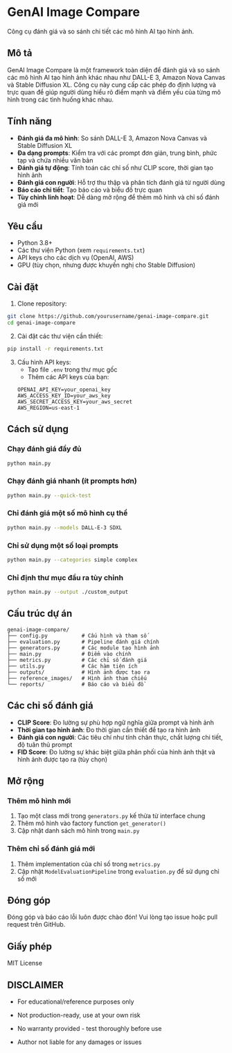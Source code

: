 # GenAI Image Compare

Công cụ đánh giá và so sánh chi tiết các mô hình AI tạo hình ảnh.

## Mô tả

GenAI Image Compare là một framework toàn diện để đánh giá và so sánh các mô hình AI tạo hình ảnh khác nhau như DALL-E 3, Amazon Nova Canvas và Stable Diffusion XL. Công cụ này cung cấp các phép đo định lượng và trực quan để giúp người dùng hiểu rõ điểm mạnh và điểm yếu của từng mô hình trong các tình huống khác nhau.

## Tính năng

- **Đánh giá đa mô hình**: So sánh DALL-E 3, Amazon Nova Canvas và Stable Diffusion XL
- **Đa dạng prompts**: Kiểm tra với các prompt đơn giản, trung bình, phức tạp và chứa nhiều văn bản
- **Đánh giá tự động**: Tính toán các chỉ số như CLIP score, thời gian tạo hình ảnh
- **Đánh giá con người**: Hỗ trợ thu thập và phân tích đánh giá từ người dùng
- **Báo cáo chi tiết**: Tạo báo cáo và biểu đồ trực quan
- **Tùy chỉnh linh hoạt**: Dễ dàng mở rộng để thêm mô hình và chỉ số đánh giá mới

## Yêu cầu

- Python 3.8+
- Các thư viện Python (xem `requirements.txt`)
- API keys cho các dịch vụ (OpenAI, AWS)
- GPU (tùy chọn, nhưng được khuyến nghị cho Stable Diffusion)

## Cài đặt

1. Clone repository:
```bash
git clone https://github.com/yourusername/genai-image-compare.git
cd genai-image-compare
```

2. Cài đặt các thư viện cần thiết:
```bash
pip install -r requirements.txt
```

3. Cấu hình API keys:
   - Tạo file `.env` trong thư mục gốc
   - Thêm các API keys của bạn:
   ```
   OPENAI_API_KEY=your_openai_key
   AWS_ACCESS_KEY_ID=your_aws_key
   AWS_SECRET_ACCESS_KEY=your_aws_secret
   AWS_REGION=us-east-1
   ```

## Cách sử dụng

### Chạy đánh giá đầy đủ

```bash
python main.py
```

### Chạy đánh giá nhanh (ít prompts hơn)

```bash
python main.py --quick-test
```

### Chỉ đánh giá một số mô hình cụ thể

```bash
python main.py --models DALL-E-3 SDXL
```

### Chỉ sử dụng một số loại prompts

```bash
python main.py --categories simple complex
```

### Chỉ định thư mục đầu ra tùy chỉnh

```bash
python main.py --output ./custom_output
```

## Cấu trúc dự án

```
genai-image-compare/
├── config.py           # Cấu hình và tham số
├── evaluation.py       # Pipeline đánh giá chính
├── generators.py       # Các module tạo hình ảnh
├── main.py             # Điểm vào chính
├── metrics.py          # Các chỉ số đánh giá
├── utils.py            # Các hàm tiện ích
├── outputs/            # Hình ảnh được tạo ra
├── reference_images/   # Hình ảnh tham chiếu
└── reports/            # Báo cáo và biểu đồ
```

## Các chỉ số đánh giá

- **CLIP Score**: Đo lường sự phù hợp ngữ nghĩa giữa prompt và hình ảnh
- **Thời gian tạo hình ảnh**: Đo thời gian cần thiết để tạo ra hình ảnh
- **Đánh giá con người**: Các tiêu chí như tính chân thực, chất lượng chi tiết, độ tuân thủ prompt
- **FID Score**: Đo lường sự khác biệt giữa phân phối của hình ảnh thật và hình ảnh được tạo ra (tùy chọn)

## Mở rộng

### Thêm mô hình mới

1. Tạo một class mới trong `generators.py` kế thừa từ interface chung
2. Thêm mô hình vào factory function `get_generator()`
3. Cập nhật danh sách mô hình trong `main.py`

### Thêm chỉ số đánh giá mới

1. Thêm implementation của chỉ số trong `metrics.py`
2. Cập nhật `ModelEvaluationPipeline` trong `evaluation.py` để sử dụng chỉ số mới

## Đóng góp

Đóng góp và báo cáo lỗi luôn được chào đón! Vui lòng tạo issue hoặc pull request trên GitHub.

## Giấy phép

MIT License


## DISCLAIMER
- For educational/reference purposes only

- Not production-ready, use at your own risk

- No warranty provided - test thoroughly before use

- Author not liable for any damages or issues

